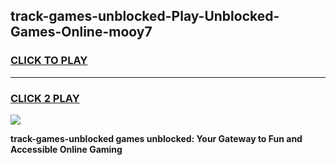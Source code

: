 
## track-games-unblocked-Play-Unblocked-Games-Online-mooy7
<h3>
<a href="https://premium76.site?title=track-games-unblocked&ref=25A">CLICK TO PLAY</a></h3>
<hr>

<h3>
<a href="https://premium76.site?title=track-games-unblocked&ref=25A">CLICK 2 PLAY</a>
  
</h3>

<a href="https://premium76.site?title=track-games-unblocked&ref=25A"><img src="https://clearcache.store/games.png"></a>


**track-games-unblocked games unblocked: Your Gateway to Fun and Accessible Online Gaming**
